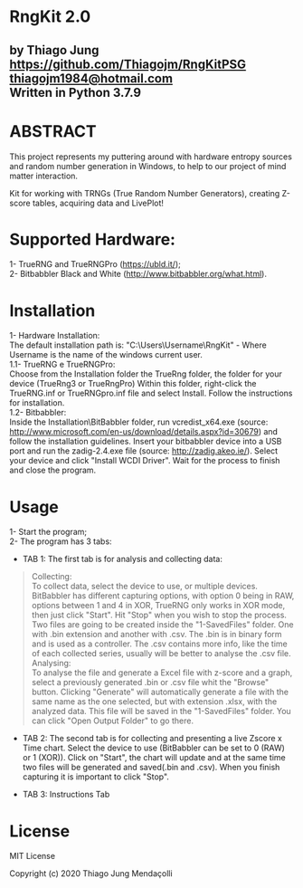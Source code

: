 # RngKit 2.0
by Thiago Jung  
https://github.com/Thiagojm/RngKitPSG  
thiagojm1984@hotmail.com  
Written in Python 3.7.9
-----------------------

# ABSTRACT

This project represents my puttering around with hardware entropy sources and
random number generation in Windows, to help to our project of mind matter interaction.

Kit for working with TRNGs (True Random Number Generators), creating Z-score tables, acquiring data and LivePlot!

# Supported Hardware:

1- TrueRNG and TrueRNGPro (https://ubld.it/);  
2- Bitbabbler Black and White (http://www.bitbabbler.org/what.html).

# Installation

1- Hardware Installation:  
    The default installation path is: "C:\Users\Username\RngKit" - Where Username is the name of the windows current user.  
    1.1- TrueRNG e TrueRNGPro:  
         Choose from the Installation folder the TrueRng folder, the folder for your device (TrueRng3 or TrueRngPro)
         Within this folder, right-click the TrueRNG.inf or TrueRNGpro.inf file and select Install. Follow the instructions for installation.  
    1.2- Bitbabbler:  
         Inside the Installation\BitBabbler folder, run vcredist_x64.exe (source: http://www.microsoft.com/en-us/download/details.aspx?id=30679) and follow the installation guidelines.
         Insert your bitbabbler device into a USB port and run the zadig-2.4.exe file (source: http://zadig.akeo.ie/). Select your device and click "Install WCDI Driver".
         Wait for the process to finish and close the program.

# Usage

1- Start the program;  
2- The program has 3 tabs:
- TAB 1: The first tab is for analysis and collecting data:
> Collecting:  
To collect data, select the device to use, or multiple devices. BitBabbler has different capturing options, with option 0 being in RAW, options between 1 and 4 in XOR, TrueRNG only works in XOR mode, then just click "Start".
Hit "Stop" when you wish to stop the process. Two files are going to be created inside the "1-SavedFiles" folder. One with .bin extension and another with .csv.
The .bin is in binary form and is used as a controller. The .csv contains more info, like the time of each collected series, usually will be better to analyse the .csv file.  
> Analysing:  
To analyse the file and generate a Excel file with z-score and a graph, select a previously generated .bin or .csv file whit the "Browse" button.
Clicking "Generate" will automatically generate a file with the same name as the one selected, but with extension .xlsx, with the analyzed data.
This file will be saved in the "1-SavedFiles" folder. You can click "Open Output Folder" to go there.

- TAB 2: The second tab is for collecting and presenting a live Zscore x Time chart.
Select the device to use (BitBabbler can be set to 0 (RAW) or 1 (XOR)).
Click on "Start", the chart will update and at the same time two files will be generated and saved(.bin and .csv).
When you finish capturing it is important to click "Stop".

- TAB 3: Instructions Tab

# License

MIT License  
  
Copyright (c) 2020 Thiago Jung Mendaçolli
